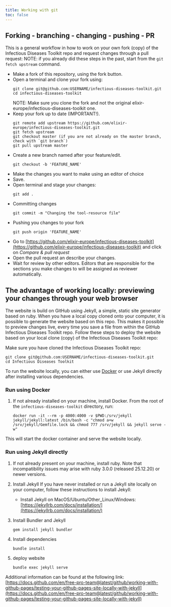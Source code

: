 ```yaml
---
title: Working with git
toc: false
---
```



## Forking - branching - changing - pushing - PR

This is a general workflow in how to work on your own fork (copy) of the Infectious Diseases Toolkit repo and request changes through a pull request:
NOTE: if you already did these steps in the past, start from the `git fetch upstream` command. 

- Make a fork of this repository, using the fork button.
- Open a terminal and clone your fork using:
    ```
    git clone git@github.com:USERNAME/infectious-diseases-toolkit.git
    cd infectious-diseases-toolkit
    ```
    NOTE: Make sure you clone the fork and not the original elixir-europe/infectious-diseases-toolkit one.
- Keep your fork up to date (IMPORTANT!).
    ```
    git remote add upstream https://github.com/elixir-europe/infectious-diseases-toolkit.git
    git fetch upstream
    git checkout master (if you are not already on the master branch, check with `git branch`)
    git pull upstream master
    ```
- Create a new branch named after your feature/edit.
    ```
    git checkout -b 'FEATURE_NAME'
    ```
- Make the changes you want to make using an editor of choice
- Save.
- Open terminal and stage your changes:
    ```
    git add .
    ```
- Committing changes
    ```
    git commit -m "Changing the tool-resource file"
    ```
- Pushing you changes to your fork
    ```
    git push origin 'FEATURE_NAME'
    ```
- Go to [https://github.com/elixir-europe/infectious-diseases-toolkit](https://github.com/elixir-europe/infectious-diseases-toolkit) and click on *Compare & pull request*
- Open the pull request an describe your changes.
- Wait for review by other editors. Editors that are responsible for the sections you make changes to will be assigned as reviewer automatically.

## The advantage of working locally: previewing your changes through your web browser

The website is build on GitHub using Jekyll, a simple, static site generator based on ruby. When you have a local copy cloned onto your computer, it is possible to generate the website based on this repo. This makes it possible to preview changes live, every time you save a file from within the GitHub Infectious Diseases Toolkit repo. Follow these steps to deploy the website based on your local clone (copy) of the Infectious Diseases Toolkit repo:

Make sure you have cloned the Infectious Diseases Toolkit repo:

    git clone git@github.com:USERNAME/infectious-diseases-toolkit.git
    cd Infectious Diseases Toolkit


To run the website locally, you can either use [Docker](https://www.docker.com/) or use Jekyll directly after installing various dependencies.

### Run using Docker

1. If not already installed on your machine, install Docker. From the root of the ``infectious-diseases-toolkit`` directory, run:
    ```
    docker run -it --rm -p 4000:4000 -v $PWD:/srv/jekyll jekyll/jekyll:latest /bin/bash -c "chmod a+w /srv/jekyll/Gemfile.lock && chmod 777 /srv/jekyll && jekyll serve -w"
    ```
This will start the docker container and serve the website locally.

### Run using Jekyll directly

1. If not already present on your machine, install ruby. Note that incompatibility issues may arise with ruby 3.0.0 (released 25.12.20) or newer versions.


1. Install Jekyll
If you have never installed or run a Jekyll site locally on your computer, follow these instructions to install Jekyll:
   * Install Jekyll on MacOS/Ubuntu/Other_Linux/Windows: [https://jekyllrb.com/docs/installation/](https://jekyllrb.com/docs/installation/)

1. Install Bundler and Jekyll

    ```
    gem install jekyll bundler
    ```

1. Install dependencies

    ```
    bundle install
    ```

1. deploy website

    ```
    bundle exec jekyll serve
    ```

Additional information can be found at the following link: [https://docs.github.com/en/free-pro-team@latest/github/working-with-github-pages/testing-your-github-pages-site-locally-with-jekyll](https://docs.github.com/en/free-pro-team@latest/github/working-with-github-pages/testing-your-github-pages-site-locally-with-jekyll)
